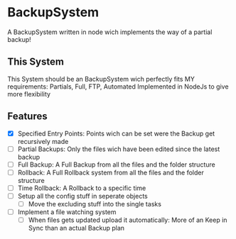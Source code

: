 # BackupSystem

A BackupSystem written in node wich implements the way of a partial backup!

## This System

This System should be an BackupSystem wich perfectly fits MY requirements: Partials, Full, FTP, Automated
Implemented in NodeJs to give more flexibility

## Features

- [x] Specified Entry Points: Points wich can be set were the Backup get recursively made
- [ ] Partial Backups: Only the files wich have been edited since the latest backup
- [ ] Full Backup: A Full Backup from all the files and the folder structure
- [ ] Rollback: A Full Rollback system from all the files and the folder structure
- [ ] Time Rollback: A Rollback to a specific time
- [ ] Setup all the config stuff in seperate objects
  - [ ] Move the excluding stuff into the single tasks
- [ ] Implement a file watching system
  - [ ] When files gets updated upload it automatically: More of an Keep in Sync than an actual Backup plan
